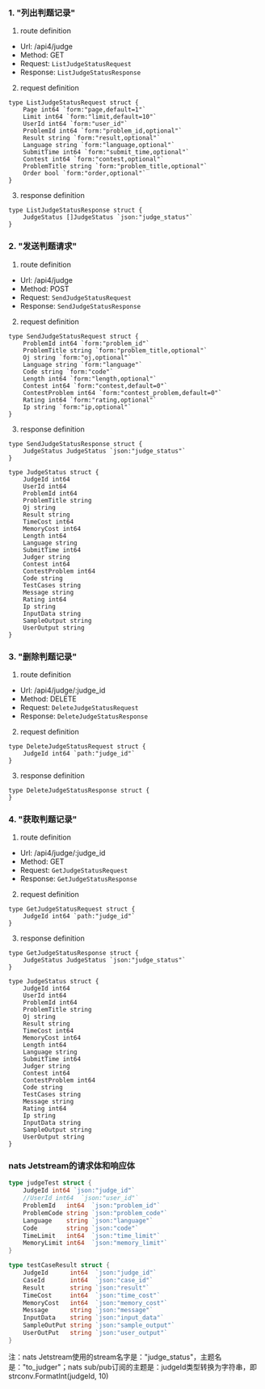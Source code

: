 ### 1. "列出判题记录"

1. route definition

- Url: /api4/judge
- Method: GET
- Request: `ListJudgeStatusRequest`
- Response: `ListJudgeStatusResponse`

2. request definition



```golang
type ListJudgeStatusRequest struct {
	Page int64 `form:"page,default=1"`
	Limit int64 `form:"limit,default=10"`
	UserId int64 `form:"user_id"`
	ProblemId int64 `form:"problem_id,optional"`
	Result string `form:"result,optional"`
	Language string `form:"language,optional"`
	SubmitTime int64 `form:"submit_time,optional"`
	Contest int64 `form:"contest,optional"`
	ProblemTitle string `form:"problem_title,optional"`
	Order bool `form:"order,optional"`
}
```


3. response definition



```golang
type ListJudgeStatusResponse struct {
	JudgeStatus []JudgeStatus `json:"judge_status"`
}
```

### 2. "发送判题请求"

1. route definition

- Url: /api4/judge
- Method: POST
- Request: `SendJudgeStatusRequest`
- Response: `SendJudgeStatusResponse`

2. request definition



```golang
type SendJudgeStatusRequest struct {
	ProblemId int64 `form:"problem_id"`
	ProblemTitle string `form:"problem_title,optional"`
	Oj string `form:"oj,optional"`
	Language string `form:"language"`
	Code string `form:"code"`
	Length int64 `form:"length,optional"`
	Contest int64 `form:"contest,default=0"`
	ContestProblem int64 `form:"contest_problem,default=0"`
	Rating int64 `form:"rating,optional"`
	Ip string `form:"ip,optional"`
}
```


3. response definition



```golang
type SendJudgeStatusResponse struct {
	JudgeStatus JudgeStatus `json:"judge_status"`
}

type JudgeStatus struct {
	JudgeId int64 
	UserId int64 
	ProblemId int64 
	ProblemTitle string 
	Oj string 
	Result string 
	TimeCost int64 
	MemoryCost int64 
	Length int64 
	Language string 
	SubmitTime int64 
	Judger string 
	Contest int64 
	ContestProblem int64 
	Code string 
	TestCases string 
	Message string 
	Rating int64 
	Ip string 
	InputData string 
	SampleOutput string 
	UserOutput string 
}
```

### 3. "删除判题记录"

1. route definition

- Url: /api4/judge/:judge_id
- Method: DELETE
- Request: `DeleteJudgeStatusRequest`
- Response: `DeleteJudgeStatusResponse`

2. request definition



```golang
type DeleteJudgeStatusRequest struct {
	JudgeId int64 `path:"judge_id"`
}
```


3. response definition



```golang
type DeleteJudgeStatusResponse struct {
}
```

### 4. "获取判题记录"

1. route definition

- Url: /api4/judge/:judge_id
- Method: GET
- Request: `GetJudgeStatusRequest`
- Response: `GetJudgeStatusResponse`

2. request definition



```golang
type GetJudgeStatusRequest struct {
	JudgeId int64 `path:"judge_id"`
}
```


3. response definition



```golang
type GetJudgeStatusResponse struct {
	JudgeStatus JudgeStatus `json:"judge_status"`
}

type JudgeStatus struct {
	JudgeId int64 
	UserId int64 
	ProblemId int64 
	ProblemTitle string 
	Oj string 
	Result string 
	TimeCost int64 
	MemoryCost int64 
	Length int64 
	Language string 
	SubmitTime int64 
	Judger string 
	Contest int64 
	ContestProblem int64 
	Code string 
	TestCases string 
	Message string 
	Rating int64 
	Ip string 
	InputData string 
	SampleOutput string 
	UserOutput string 
}
```

### nats Jetstream的请求体和响应体

```go
type judgeTest struct {
    JudgeId int64 `json:"judge_id"`
    //UserId int64  `json:"user_id"`
    ProblemId   int64  `json:"problem_id"`
    ProblemCode string `json:"problem_code"`
    Language    string `json:"language"`
    Code        string `json:"code"`
    TimeLimit   int64  `json:"time_limit"`
    MemoryLimit int64  `json:"memory_limit"`
}

type testCaseResult struct {
    JudgeId      int64  `json:"judge_id"`
    CaseId       int64  `json:"case_id"`
    Result       string `json:"result"`
    TimeCost     int64  `json:"time_cost"`
    MemoryCost   int64  `json:"memory_cost"`
    Message      string `json:"message"`
    InputData    string `json:"input_data"`
    SampleOutPut string `json:"sample_output"`
    UserOutPut   string `json:"user_output"`
}
```

注：nats Jetstream使用的stream名字是："judge_status"，主题名是："to_judger"；nats sub/pub订阅的主题是：judgeId类型转换为字符串，即strconv.FormatInt(judgeId, 10)
